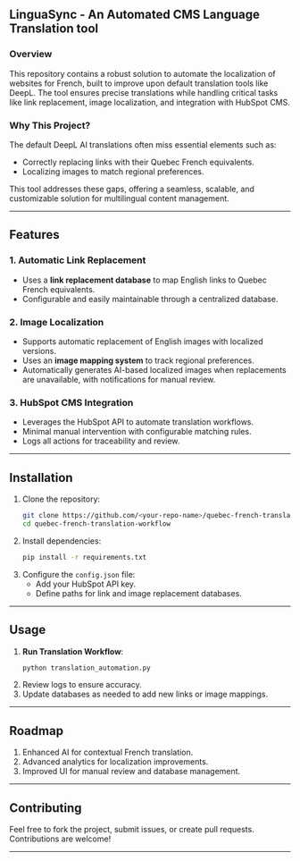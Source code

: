 ## **LinguaSync - An Automated CMS Language Translation tool**  

### **Overview**  
This repository contains a robust solution to automate the localization of websites for French, built to improve upon default translation tools like DeepL. The tool ensures precise translations while handling critical tasks like link replacement, image localization, and integration with HubSpot CMS.  

### **Why This Project?**  
The default DeepL AI translations often miss essential elements such as:  
- Correctly replacing links with their Quebec French equivalents.  
- Localizing images to match regional preferences.  

This tool addresses these gaps, offering a seamless, scalable, and customizable solution for multilingual content management.  

---

## **Features**  
### **1. Automatic Link Replacement**  
- Uses a **link replacement database** to map English links to Quebec French equivalents.  
- Configurable and easily maintainable through a centralized database.  

### **2. Image Localization**  
- Supports automatic replacement of English images with localized versions.  
- Uses an **image mapping system** to track regional preferences.  
- Automatically generates AI-based localized images when replacements are unavailable, with notifications for manual review.  

### **3. HubSpot CMS Integration**  
- Leverages the HubSpot API to automate translation workflows.  
- Minimal manual intervention with configurable matching rules.  
- Logs all actions for traceability and review.  

---

## **Installation**  
1. Clone the repository:  
   ```bash  
   git clone https://github.com/<your-repo-name>/quebec-french-translation-workflow.git  
   cd quebec-french-translation-workflow  
   ```  
2. Install dependencies:  
   ```bash  
   pip install -r requirements.txt  
   ```  
3. Configure the `config.json` file:  
   - Add your HubSpot API key.  
   - Define paths for link and image replacement databases.  

---

## **Usage**  
1. **Run Translation Workflow**:  
   ```bash  
   python translation_automation.py  
   ```  
2. Review logs to ensure accuracy.  
3. Update databases as needed to add new links or image mappings.  

---

## **Roadmap**  
1. Enhanced AI for contextual French translation.  
2. Advanced analytics for localization improvements.  
3. Improved UI for manual review and database management.  

---

## **Contributing**  
Feel free to fork the project, submit issues, or create pull requests. Contributions are welcome!  

---
